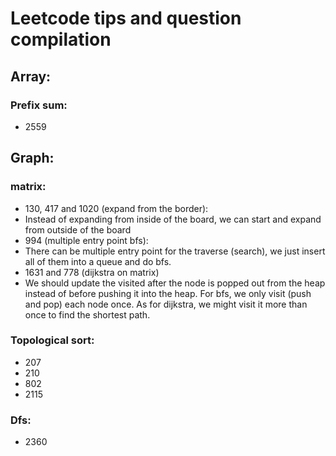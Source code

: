 # Leetcode tips and question compilation

## Array:
### Prefix sum:
- 2559

## Graph:
### matrix:
- 130, 417 and 1020 (expand from the border): 
- Instead of expanding from inside of the board, we can start and expand from outside of the board
- 994 (multiple entry point bfs): 
- There can be multiple entry point for the traverse (search), we just insert all of them into a queue and do bfs.
- 1631 and 778 (dijkstra on matrix)
- We should update the visited after the node is popped out from the heap instead of before pushing it into the heap. For bfs, we only visit (push and pop) each node once. As for dijkstra, we might visit it more than once to find the shortest path.

### Topological sort:
- 207
- 210
- 802
- 2115

### Dfs:
- 2360
    